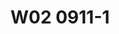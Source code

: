 # W02 0911-1





<!-- 
在稅捐規避專題問題討論裡面，首先第一個是因為我們接下來在上個學期的這個課程裡面，大概如果假設在座的同學大概可能有些參加國家考試，我們今年十月份的那個第二次的考試，有國家考試的之後，我們財稅法組的研究生，我們通常有以下的這些活動，就是當然如果你參加國家考試也很重要，我們每年應該一、二月的時候，我們會有一個稅法研究生論壇，四月，那我們一般來講，就是說我們在財稅法中心，我們有兩個蠻。常見的，或是特別是。對租稅法有興趣的同學們可以來參與，當然不限於是財稅法組的研究生，那你基本上你只要有興趣，基本上都可以來參加，我們的一個是稅法研究生論壇，這個我們在跟公法研究生論壇那個我們是分開來的，那原則上如果同學們特別你要做財稅法領域裡面的研究的話，因為我們通常在畢業要件裡面有一個要求，就是你要公開發表，那公開發表有時候同學們會選擇到，比如說你如果是你寫的議題比較公法取向的話，你可能會到公法那邊去，那有些同學也許他本身是民法背景的，因為當然就會各個不同的學科中心，都會有一個自己的研究生論壇，但我們財稅法中心我們長久以來傳統，我們有一個獨立在公法論壇之外的一個財稅法組的研究生的論壇，那各位同學們如果在你的報告跟你的研究議題上，你有興趣你想要去做公開發表的話，我們按照程序去送外審，然後再由外審論委員回來以後，我們會在，這個稅法研究生論壇裡面去做公開發表，那他就會符合我們現在目前法律學院要求的一個畢業程序裡面公開發表的要求，這個給各位每一年四月份的時間，另外一個是我們在也是由財稅法中心我們辦的一個叫普華租稅法律辯論賽，Mood Court的這個法律辯論賽，那每一年這個因為今年已經剛辦過了，本來其實我們本來每一年大概都是在年底11月12月的時間辦的活動，那我們今年特別把它提前到5月5月的時候辦，理由是因為每一年在1112月辦的時候，往往都是同學們剛好10月份考完，那很多這個稅法特別是一年級的研究生們，都會覺得時間上不太容易來得及，那年一次我們就從今年開始我們把它提前到5月，那到對不起就是算你也可以想往後延延到5月份，就基本上就是大家考完這個國考以後，不管你是會計師或律師的國考考完以後，10月份二四大概考完以後，那你稍微會有一點時間，那也鼓勵同學們自由組隊參加，這個地方你參加過一次你可以參加第二次，這個自由組隊參加，我們其實蠻鼓勵同學們來參加這個活動，這個是我們臺大財稅法中心我們自己辦的活動，每一年在5月份，那這兩個是由臺大財稅法中心主辦，但我們還有其他的不是由臺大財稅法，但是是其他校際辦的活動，像舉一個例子來講，PWC它除了透過普法跟我們這個活動，有關聯性就是它會贊助我們這個活動的經費以外，我要出稅法律變成3個禮拜，那PWC它自己每一年也會辦一個國際租稅盃的這個競賽，我印象中是好像1月或2月，因為它跟我們以往辦的時間非常近，每一年它都會寄邀請函給我，都是寄給大學裡面的那個財稅法領域裡面的教學的老師，每一年其實我都會請我們臺大財稅法中心幫忙代發，但同學們它不是必要的，就只是給各位多參加參與，讓各位可以多知道一點大概在租稅領域裡面的活動，那你可以講這樣，Mood Code的活動它就是法庭辯論活動，所以很大程度當然跟各位假如你法律背景，這個對你來講就是上法庭前的一種鍛煉，所以對各位來講很鼓勵同學來參加，那PWC那個國際租稅盃的辯論上，它比較接近是前端的租稅規劃的一個競賽活動，所以他們會請PWC裡面的這些資深的會計師，跟租稅規劃有關，那他們其實也是會請那個財政部附稅署裡面，國際稅務司裡面，那他要看他那個名稱國際租稅辯論，其實他是邀請兩岸的，包括大陸地區的一些學校的學生們來參加，根據他們的說明，就是說其實大陸地區的學生，同學們其實表現非常優秀，我自己曾經有過在疫情前的一段，我現在有點忘記了，2018還是2016年的時候，上海交大也有請我過去，其實我自己跟大陸學生接觸的印象是，他們是非常積極的，非常非常的積極，而且也非常的思考，非常的活潑，當然因為那個案子裡面是用一些企業併購的案子，來當作稅捐的相關規範裡面的參考，從一個企業併購的過程，從他一開始，比如說併購的對象的選擇，財務規劃，就是怎麼樣去籌措併購所需要的資金，你有各式各樣的可能性，你可能發行新股是一種方式，你可能是去跟銀行借錢，你可能是去跟關係人借錢，你可能去透過。各式各樣的方式去做融資管那，財務規劃，組織規劃，包括你併購要採用什麼樣的方式去經營，併購要不要消滅原先存在的公司，或是合資成立一家新的公司，來專門經營某一個企業，所以你可以從你的併購對象選擇，到你的財務規劃的選擇，組織規劃的選擇，以及資產的選擇，因為併購我不一定要把你全部吃下來，有時候我只是吃你的營業權，或是吃你的部分的營業許可的範圍而已，所以到一整個做完以後，然後法律步驟的檢驗，因為每一個階段都會有涉及到你契約的簽訂，然後剛剛講的財務組織，然後你的營運活動的規劃的部分，整個面向這樣把它跑下來，相關的稅捐裡面所涉及到的問題裡面，如何在契約裡面能夠把它呈現出來，這個是一個非常典型的，稅，領域裡面法律背景的人，跟會計背景，甚至是財務規劃背景的人，一個相互結合的一個領域，歡迎鼓勵同學們能夠組隊參加，一樣這個因為他每一年他寄給我的時候，我基本上要請我們這個助教，轉發給各位同學，那看同學們有沒有一夜參加，大家如果說想要寫論文，我要國家考試，各位自己自行規劃，那剛剛是有同學來跟我講說，他也很想要去參加這個，製程的國際租稅費的辯論賽，非常好，也歡迎鼓勵同學們能夠自由組隊參加，如果你兩邊都能參加，一個補完租稅法律辯論賽，一個製程國際租稅規劃的這種辯論賽的話，這個活動的話，這個我相信對各位來講，對有興趣在租稅領域裡面去擴增，擴展你的相關的這個知識，至少你可以這樣子講，你表現這個，至少就會讓現場那一些參與的人，對你深刻印象，比如說這樣子的一個情況，所以我們除了學校的教學活動以外，在臺大有一個非常棒的可能性，就是讓你也各位有各種這一種實務，就即使你還沒有真正實際到實務的現場去工作，其實還是有很多這個機會去瞭解實務現場，那這個當然，老師盡可能的協助各位同學，如果你之後還有什麼樣的想法，當然也可以，來談，那我自己本身，因為我自己本身是製程教育基金會裡面的董事，那他每一年辦很多，那我大概也盡可能敲，比較跟各位在稅法，稅領域裡面有關聯性的，他有一些是那個會計資訊的，那個我當然就，我又不是敲資訊系的老師，或是我跟資訊法有關，所以我就省略，省略其實大概是每一個教育基金會，他可能都會有一些自己成立上，所想要去贊助的一個方向，有一個部分，老師自己很多年前大概在做，當然現在這個時間實在有限，我自己跟那個中國信託公司，中國信託公司就是他們營養金控，那基本上以前我們臺大財稅法中心，有辦過幾次的關於金融稅制的問題，金融產品跟金融稅制的研究，當然如果同學們有興趣，這個也是一個很好，當然因為老師就時間上很有限，所以我通常我就是金融稅制那個，我如果需要辦活動，我再去跟中國信託那邊去做聯繫，然後請他們幫忙贊助我們財稅法中心，一些活動的經費，如果同學們有興趣，這個相關的活動，我倒是也很鼓勵各位同學們說，老師我想要做這方面研究，你可不可以幫忙辦個活動，當然可以啊，你寫一篇論文來，我們就讓你在研討會裡面，做一個發表，就這樣，這個是一個很重要，也是讓各位能夠實際參與稅務工作的可能性，當然很抱歉，我沒辦法提供給各位去公務機關的場所，比如國稅局或是在國際負稅署，或是國際租稅司裡面去相關的工作，不過無論如何，歡迎各位同學就是說，能夠在臺大就學的期間裡面，能夠多利用臺大所提供的各種資訊，還有一件事情是，我們其實也有很多交換學生的訊息，各位各自找尋，老師去年在上個學期辦研討導生會的時候，我們會請導生們一起來吃飯，吃飯的同時，有時候會請一些。現在各位以前的學長姐，他們在可能各個領域裡面工作的學長姐，有機會回來跟我們一起吃飯，或者是他有一些交換學生的經驗，那有一些是交換到日本的大學，當然通常就是以我們現在目前臺大法律學院，跟對方有牽一些交換學生的這些各大學為主，我們現在目前基本上，歐洲、美國、日本、澳洲、墨爾本，像各位如果有興趣，墨爾本大學這也是一個很重要的交換，那其實各位同學能多利用，你在臺大跟我以往自己20、30年前念臺大的時候不太一樣，因為那時候臺大沒人知道，那時候臺大可能在學術知名度裡面，隨著臺灣這幾年的國際地位的提升，確實是有很大的幫助，近幾年臺大法律學院也跟各個不同的學校之間，做了很大的一些努力，就特別希望我們的學生們能走向國際，那這一些都各位是在校學生的時候才有辦法去使用，所以歡迎各位同學能夠利用這一些在校學生的機會，也能夠出國去至少，當然你想說出國我常常出國，這個會差那麼一次嗎？是這樣的，旅遊跟念書不太一樣的生活體驗，就旅遊你當然到處都可以旅遊，隨便去一個地方五天四夜都也是一個旅遊，但旅遊跟在當地基本上生活，念書這個是有不一樣的生活體驗，所以鼓勵各位也可以利用在你求學的這段時間裡面，老師是以過來人身分這樣跟各位講，說實在你真不差那一年，你早那一年畢業跟晚那一年畢業，你覺得剛那時候有差，其實過了。到老師這個年紀都沒什麼差，不差那一年。真的一點都不差，你會覺得我同學都已經當到，像我們以前在司法官學院就是論資排輩，第幾期的。幾期的，像老師三八期，的，如果照我自己當年畢業考上法官那個時候就去，我可以三十三期，他說三十三期跟三十八期有什麼差呢？先當上庭長跟沒當上庭長的差別，反正你都要當法官了，會差那麼一兩年的年資嗎？但留學經驗是不太一樣的，留學經驗是你過了那個時間不太容易有同樣的機會，所以我要強調就是旅遊經驗其實跟留學經驗是不太一樣，當然也有些人留學的結果不太一樣，我自己個人的體會真的留學會有很大，對你的一些看法會有一些，或是你的一些，觀念或是一些價值上面，會稍微有一些的不一樣的這個地方，我相信這也是在留，學裡面可能帶來的一個生涯，當然如果你將來說我自己個人有個人人生的取向，我想要做什麼做什麼，ok我都尊重，老師沒有什麼意見，老師只是跟你講你覺得有差的那一年，其實沒真的差那麼多，沒有真的差那麼多，各位你可能在二十二三歲的時候，會覺得差一年好像差很多，學長學姐差一年這樣差很多，沒有啦你大概三十歲以後，三十歲以後就開始沒差別，四十歲以後就已經不再用這個來差別了，所以請各位務必把眼光範圍一點，就是說雖然在臺大念書，要搞得你要兩三年以上的時間，好像花了很多時間，但做一個交換學生到國外去，這件事情其實我個人認為蠻值得，但其實在歐洲學校裡面，他們有一個歐洲學生之間的那種，elasmus的那種交換學生紀錄，其實蠻多的歐洲大學的學生，在他們還沒進大學，或是進大學的第一年以後，他們也常常會交換到別的國家去，像我們昨天跟德國來的，講運動基本拳的那位教授談，我們大概也是談他的學經歷的時候，他也是會講就是說他在念書的時候，他德國教授，念書的時候他們也都會交換到，比如說到附近，他們通常一般來講一定會交換到法國去，就德法之間的交換，像我自己認識的幾位德國教授，他們也會交換到西班牙去，歐洲姊妹彼此之間的交換，當然，你會想說這些交換到底有沒有什麼意義，其實真的還是有蠻重大的對他們，特別是你在交換的過程當中，你其實體會到的既管是歐洲國家，彼此還是會有一些文化上的差異，或者是思考方向上的不同，像比如說我經由我那個德國教授的朋友的介紹，我才知道原來德國的法律人的思考方式，跟法國法律人的思考方式不太一樣，我自己沒有留學法國，其實我也不太知道法國法律人怎麼去思考，我只能間接地從黃遠澳省長看到表現出來，長什麼樣子我大概才能猜測，我又沒有接觸過真正的法國法律人的思考方式，經由他呢，他其實也不是他自己去，是他太太也是交換到法國去以後，回來以後，他透過他們彼此之間的討論，我才知道原來法國法律人的思考邏輯的方式，大概是怎麼樣一個方式，也許這些東西都未必在你出去那樣的當下的時候，產生一些作用，但其實是未來在你的，不管你的學術或是做實務工作，我相信都會對各位用很大幫助，所以請各位，不管你現在是碩一、碩二、碩三，好像出去晃一下，延後了你畢業時間，反正你在這個地方也只是跟老師，老師就要求你要寫東寫西寫，你也可以有一個機會，好好的出去多做一點點的學習，這個我相信有許多東西，它不是科業上能夠完全學習到的，它有很多都是一種生活上的體驗，跟觀念思想的交換，一種觀念思想的開通，這個是給各位做一個參考，那歡迎各位，那回到老師的主題，我們今天還是繼續談稅捐規避這個問題，我們上個禮拜有跟各位談了三分法的，就是說。在稅法領域裡面，。 -->

<!-- 
金融產品跟金融稅制的研究 當然如果同學們有興趣 這個也是一個很好的活動 也是一個很好的 當然因為老師就時間上很有限了 所以我通常我就是金融稅制那個 如果需要辦活動 我再去跟中國信託那邊去做聯繫 然後請他們幫忙贊助我們財稅法中心一些活動的經費 如果同學們有興趣 這個相關的活動 我倒是也很鼓勵各位同學們 老師我想要做這方面研究 你可不可以幫忙辦個活動 當然可以啊 你寫一篇論文來 我們就讓你在那個研討會裡面做一個發表 就這樣 這個是一個很重要 也是讓各位能夠實際參與那個 參與那個稅務工作的一個可能性 當然很抱歉我沒辦法提供給各位去公務機關的場所 比如國稅局或是在國際稅務 賦稅署或是那個國際租稅司裡面去相關的工作 不過無論如何歡迎各位同學就是說 能夠在臺大就學的期間裡面 能夠多利用臺大所提供的各種這種資訊 還有一件事情是 我們其實也有很多交換學生的訊息 這個各位各自找尋 各自找尋 老師去年在那個上個學期辦那個研討 那個對不起那個導生會的時候 導生會 對對對 那個只需要提醒我們 我們要辦導生會 那個導生會的時候 我們會請導生們一起來吃飯 吃飯的同時有時候會請一些 這個現在各位以前的學長姐 他們在可能各個領域裡面工作的 那個學長姐有機會回來跟我們一起吃飯 或者是她有一些就是交換學生的經驗 那有一些是交換到 比如說這個日本的大學 當然通常啦 就是以我們現在目前臺大法律學院 跟對方有簽一些交換學生的 這一些各大學為主 那我們現在目前基本上 歐洲、美國、日本、澳洲、墨爾本 像各位如果有興趣墨爾本大學 這也是一個很重要的一個交換 那其實各位同學能多利用 能多利用 你在臺大跟我以往自己 二三十年前念臺大的時候不太一樣 因為那時候臺大沒人知道 那時候的臺大可能在學術知名度裡面 隨著臺灣這幾年的 這個國際地位的提升 確實是有很大的幫助 那近幾年臺大法律學院 也跟各個不同的學校之間 做了很大的一些努力 就特別希望我們的學生們能走向國際 那這一些都各位是在校學生的時候 才有辦法去使用 所以歡迎各位同學能夠利用這一些 這個在校學生的機會 也能夠出國去 至少當然你想說出國 我常常出國啊 這個會差那麼一次嗎 是這樣啦 旅遊跟念書 不太一樣的生活體驗 就旅遊你當然到處都可以旅遊 隨便去一個地方 五天四夜都是一個旅遊 但旅遊跟在當地基本上生活 念書這個是有不一樣的生活的體驗 所以鼓勵各位也可以利用 在你求學的這段時間裡面 老師是以過來人身分 這樣跟各位講 說實在你真不差那一年 你早那一年畢業跟晚那一年畢業 你覺得那時候有差 其實過了到老師這個年紀都沒什麼差 不差那一年 真的一點都不差 你會覺得我同學都已經當到 像我們以前在司法官學院 論資排輩 第幾期的 幾期的 像老師三八期的 如果照我自己當年畢業 考上法官那個時候就去 我可以三十三期 他說三十三期跟三十八期有什麼差呢 就先當上庭長跟沒當上庭長的差別 反正你都要當法官了 會差那麼一兩年的年資嗎 但留學經驗是不太一樣的 留學經驗是你過的那個時間不太容易 有同樣的那個體會 所以我要強調就是旅遊經驗 其實跟留學經驗是不太一樣 當然也有些人留學的結果不太一樣 我自己個人的體會是 留學會有很大對你的一些看法 會有一些或是你的一些觀念 或是一些價值上面 會稍微有一些的不一樣的這個地方 我相信這也是在 留學裡面可能帶來的一個生涯 當然如果你將來說 我自己個人有個人人生的取向 我想要做什麼做什麼 OK我都尊重老師沒有什麼意見 老師只是跟你講 你覺得有差的那一年 其實沒真的差那麼多 沒有真的差那麼多 各位你可能在二十二三歲的時候 會覺得差一年好像差很多 老人家說學長學姐 差一年這樣差很多 沒有啦你大概三十歲以後 三十歲以後就開始沒差 四十歲以後就已經不再用這個來差別了 所以請各位務必把眼光放遠一點 就是說雖然在台大念書 要搞得你要兩三年以上的時間 然後好像花了很多時間 但做一個交換學生到國外去 這件事情其實我個人認為滿值得的 其實在歐洲學校裡面 他們有一個歐洲學生之間的那種 Erasmus的那種交換學生計畫 其實滿多的歐洲大學的學生 在他們還沒進大學 或是進大學的第一年以後 他們也常常會交換到別的國家去 像我們昨天跟德國來的 講運動基本權的那位教授談 我們大概也是談他的學經歷的時候 他也是會講就是說他在念書的時候 他德國教授念書的時候 他們也都會交換到 比如說到附近 他們通常一般來講一定會交換到法國去 就德法之間的交換 像我自己認識的幾位德國教授 他們也是會交換到西班牙去 這個歐洲境內彼此之間的交換 那當然你會想說 這些交換到底有沒有什麼意義 其實真的還是有滿重大的 對他們特別是 你在交換的過程當中裡面 你其實體會到了 儘管是歐洲國家 彼此還是會有一些文化上的差異 或者是思考方向上的不同 像比如說 經由我那個德國教授的朋友的介紹 我才知道原來德國的法律人的思考方式 跟法國法律人的思考方式不太一樣 我自己沒有留學法國 其實我也不太知道 法國法律人怎麼去思考 我只能間接的從黃允皓身上 看到表現出來 長什麼樣子 我大概才能猜測 我又沒有接觸過 真正的法國法律人的思考方式 經由他的 其實也不是他自己去 是他太太 也是交換到法國去以後 回來以後 他透過他們彼此之間的討論 我才知道原來法國法律人的思考邏輯的方式 大概是怎麼樣一個方式 在你出去那個當下的時候 產生一些作用 但其實是未來在你的 不管你的 做學術或是做實務工作 我相信都會對各位有很大幫助 所以請各位 不管你現在是碩一 碩二 碩三 好像出去晃一下 延後了你畢業時間 反正你在這個地方 也只是跟老師 老師就要求你要寫東寫西寫 你也可以有一個機會 好好的出去 多做一點點的學習 這個我相信 有許多東西 它不是課業上能夠完全學習到的 它有很多都是一種生活上的體驗 跟觀念思想的交換 一種觀念思想的開通 這個是給各位做一個參考 那歡迎各位 那回到老師的主題 我們今天還是繼續談 稅捐規避這個問題 我們上個禮拜有跟各位 談了三分法的 就是說 在稅法領域裡面 我們原則上 把行為 稅捐規劃行為 我們把它分成三種類型 它的目的都是節省稅負 那它的目的都是稅捐減少 可是我們卻在評價上 稅捐都是要少 減少 但是我們在評價上 有一種行為 這一種在評價上被認為 它是不可以的 它是要加以處罰的 要加以去處罰的 那這一種行為 我們把它稱之為叫逃漏稅 或是tax evasion 這樣子的一個評價為 這一種行為 我們稱之為叫逃漏稅 那逃漏稅 由於我們自己的法秩序裡面 它是透過稅稽法41條41條的規定 是一個老師認為是很不清楚 因為他不知道 什麼叫做41條裡面所稱之詐術 -->

<!-- 

稅捐規劃行為我們把它分成三種類型它的目的都是節省稅負它的目的都是稅捐減少。

可是我們卻在評價上稅捐都是要少、減少但是我們在評價上有一種行為這一種在評價上被認為它是不可以的它是要加以處罰的要加以去處罰的這一種行為我們把它稱之為叫逃絡稅或是tax evasion，

這樣子的一個評價為這一種行為我們稱之為叫逃絡稅那逃絡稅，由於。

我們自己的法秩序裡面它是透過稅稽法41條，41條的規定是一個。

老師認為是很不清楚因為他不知道什麼叫做41條裡面所稱的詐訴。

各位你看一下我們逃絡稅捐的，稅捐處罰的規定。

典型的稅捐處罰規定就是逃絡稅捐罪。

那麼41條它是怎麼去說逃絡稅捐呢它說納稅有人以詐訴或其他不正當方法逃絡稅捐。

當你在定義逃絡稅捐的時候你又用逃絡稅捐這幾個字眼，有時候會讓人們會想說這不是套套邏輯嗎，我就是希望你定義逃絡稅捐你告訴我什麼叫逃絡稅捐結果你又用逃絡稅捐這幾個字眼。

導致於我在，構成壓境的解析上我其實不太能知道什麼叫逃絡稅捐。

其實這個是大多數的人在看這個法律條你大概心生就會因此產生一個那什麼叫逃絡稅捐。

我上個禮拜有跟各位去說什麼叫逃絡稅。

逃絡稅其實就是對課稅構成要件事實的隱匿行為。

我們透過。

像德國的稅捐立法，德國的租稅通則370條的第1項立法。

他就很清楚的，將什麼叫逃絡稅他在講的就是課稅事實的隱匿。

課稅事實也就是說他的隱匿。

讓你知道他其實是對課稅什麼東西是你被隱匿就是依據課稅的要件課稅有構成要件的規範，你在對課稅構成要件的事實裡面去做了隱匿的行，

為。

這種隱匿的行為當然我們還需要再進一步的去做解釋德國租稅通則因此在370條底下總共有，三款的規定他去說明了什麼情況是屬於一種被稱之為隱匿的行為，

我們就把它用白話的方式來講，也就是我們上個禮拜跟各位講他在申報的時候做積極虛偽不實。

的陳述，或者是相反的他在消極的行為上面比如說你因申報未申報。

以及，你沒有做完全的申報這樣的一個行為會被認為你對課稅構成要件事實裡面的不完全申報也就是隱匿的行為。

也因此。

如果你有留學德國的經驗或是你有辦法去參考比較法的規範你就會相對就會發現原來我們自己本國的條文，它不是很清楚。

可是別的國家會怎麼去規定它呢你參考，法治上比我們更先進一點的國家往往它就會有答案，這是我自己在當研究生的時候最大的體會我們自己的中文世界裡面給你的資訊不足。

我們自己的立法有時候有缺陷，司法實務的闡述有時候不能完全表述其中的要義，我們往往就會借助比較法。

比較一些法學相對我們比較，法治國家他們要清楚的呈現這個核心概念的意義就是你隱匿事實。

你隱匿事實讓稅捐稽徵機關。

無法對你課稅的事實的狀態全然了解對你做出正確稅捐的核科。

所以，短路稅捐是一個結果，它本身不是行為。

這樣各位可以聽得懂嗎。

短路稅捐不是行為本身它是一個結果。

真正被處罰的核心是隱匿課稅構成要件事實。

特別是當你有申報義務的時候，你因申報未申報或者你的申報並沒有全然申報課稅構成要件事實的每一個部分這個時候，就會帶來。

結果上會導致你短路稅款的繳納。

所以你看我們自己本身的事實一條的第1項規定以詐訴或其他不正方法。

你有時候你會想說那什麼叫詐訴或其他不正方法，其實一言以蔽之就是隱匿事實。

隱匿，什麼事實什麼事實隱匿才會該當逃漏稅捐。

別的事實不講課稅構成要件事實，只要是課稅上，構成要件的事實就被認為是重要的事實。

不是課稅構成要件的事實你隱匿。

也無關因為不導致稅款會短少。

完全無關所以我們現在舉例而言，舉例而言。

如果我在報稅的時候，我結婚了。

我沒有去申報請問這有沒有構成隱匿。

在綜合所得稅就會構成隱匿。

理由在於因為我們的綜合所得稅。

夫妻結婚之後是強制合並申報。

這個時候就會構成隱匿。

因為它是課稅構成要件裡面的事實因為它是課稅規範我們所得稅法第15條第1項裡面這個是告訴你你必須要申報的事實所以強制合並申報底下，

有婚姻關係的存在基本上你就要申報那你說這件事情。

這婚姻本來是我個人的事情我為什麼要告訴你。

當你是強制合並申報當你因此會有合並計算所得額合並去做課稅所得額計算的時候你會不會有可能會產生短路稅款的問題。

這個就是為什麼你隱匿婚姻關係這件事情可能會涉及到，討論稅捐罪的制裁。

那當然這個是因為我們國家將結婚的人做強制合並申報，別的國家OECD大多數國家結婚前結婚後。

你只要是人你有賺錢，報自己的所得而已。

我結婚幹你什麼事。

如果我國家的稅制從來就不管你有沒有結婚我只管一件事情你有沒有賺錢。

你結婚之前有賺錢你結婚之後有賺錢你賺多少報多少所得，所以除非是跟你所得有關，的事實資訊我幹嘛管你有沒有結婚。

OECD大多數國家都是採個人個別所得課稅，所以我賺了錢我報我自己的所得稅就好跟我結婚你有什麼關係我需要告訴你我結婚嗎我當然不需要。

因此。

課稅構成要件事實是以個別稅法的課稅構成要件事實為規範上的依據你要參考個別稅法裡面的構成要件規定你才能知道什麼東西才叫做隱匿或者我們自己調教詐訴或其他不正方法你只有透過個別稅法的構成要件的解析你才知道說哪些東西是，

申報的時候要報。

哪些東西是不需要報像我們自己本身的綜合所得稅婚姻關係要報。

但性別的自我認同不用報。

我雖然是男生可是我自我認同為女生我需要告訴你國稅局官員嗎。

那個跟課稅事實。

那跟課稅事實無關。

相反的家內的事實要不要申報。

我在家裡面跟誰同居，這個要不要事實要申報。

It depends， 看情況。

如果你申報把它列為受撫養親屬。

那你當然要申報，因為你自己把這個家內的事實來作為你課稅構成要件事實裡面作為免稅額的檢除事項所以你必須要提交你撫養他的事實這樣各位聽得懂。

我們自己的稅稽法41條它不太能呈現背後真正的法意就是我其實是要處罰什麼我要處罰的是你不誠實。

那什麼東西要誠實你總是要跟課稅構成要件有關我才需要告訴你因為國稅局也只需要了解這個事實國稅局不需要知道我的性別認同。

我自己的出生習慣沒差啊我出生我習慣性別認同我的宗教這個真的無關但是當你自己把它作為你的申報的內容也就是當你之間作為受撫養親屬。

作為比如說比如說假設我受洗了我變成基督教我可能會捐款給教會你把它作為捐贈扣除額的時候那這個時候稅局就有機會對你是否真的捐款給教會。

來去做相關事實查。

並且可以你誠實申報義務。

這樣各位可以理解嗎。

我們自己本國的法律往往有時候它並沒有把核心要義把它說清楚但透過比較法特別是對一些法治上比我們相對來講他們其實法治上跟我們比起來比較先進的意思是說他們的立法會相對比較清楚。

但不代表就不需要解釋。

他們的立法會相對我們會比較清楚，或者那個標準。立法會相對我們會比較清楚，或者那個標準抓得比較適當，因為法治落後的現象也有一種情形就是除了不明確以外就是標準抓錯。

就是那個，標準不太好像我們，夫妻就是強制合併申報。

我們的標準是這個那德國的夫妻是採任意合併申報。

所以，德國體制底下的所得稅申報是我如果結婚，當我採個人申報因為他本來就是可以個人申報所以你個人申報他只有一個要求就是你個人賺多少實際賺多少你誠實申報就好你不用管理配偶你太太你先生賺多少錢因為那個是他的事情。

如果你把他報為受俘養金屬，當然你就要誠實申報你付給他多少錢，沒付錢給他在你申報所得稅的時候又把一個沒有實際俘養的受俘養金屬把他報為自己的受俘養金屬的扣除了那當然就會有涉及隱匿課稅事實不誠實申報因此要被處罰的問題，

這個是我們。

回過頭來來跟各位在上個禮拜提到的隱匿課稅事實因為你各位看到隱匿課稅事實的時候你會想說其實文法秩序好像看不到隱匿這幾個字眼因為我們自己的法秩序叫做用詐訴或其他不正當方法逃漏稅捐那麼逃漏稅捐的定義要用詐訴或其他不正當方法逃漏稅捐有時候導致你會不知道他到底他是在講什麼其實他最核心概念就是。

報稅的時候你只要有申報法律規定你有申報你原則上就應該要及時的申報因為你該申報的時候不申報這個時候就會構成不及時申報，申報以後一定要是完全的而且是誠實的申報這個就是我們上個禮拜用一個比較簡單的方式去說一個什麼叫逃漏稅捐就是行為人沒有完全及時誠實的申報。

法律有規定你有申報義務但你沒有你沒有做這個時候就會構成要嘛是逃漏稅捐要嘛是我們法秩序裡面的漏稅罰我們有漏稅罰跟逃漏稅捐這兩種制裁的太陽這個是都是被捅花在這個tax evasion這個逃漏稅捐這個概念底下。

好的，另外一個楚和漢介之另一方。

節稅跟避稅也就是tax saving跟tax avoidance


---



這個概念底下他們基本上其實跟逃漏稅都有同樣一個效果就是稅負減少。

他稅負是被減少。

的只是。

tax evasion是不被許可的他是違法的，稅負減少。

因此當他被發現以後我們除了責令補稅以外一般來講會連帶著也會對他這一個tax evasion的行為施以該有的非難。

好補稅跟非難不管是刑事法的逃漏稅捐罪或是行政法的漏稅罰處罰，我們認為不構成一行為二法。

不構成一行為二法。

對tax evasion的這個行為人我們事後發現你該申報不申報。

我們事後發現你申報的時候隨便亂報。

沒有誠實完全的申報所以我們除了命補繳稅捐，以外。

往往會再有一個所謂的因為你申報義務違法所以我們會有一個制裁這個制裁。

要不是稅稽法41條的逃漏稅捐這個是刑事法，不然就是各稅法裡面的漏稅罰我們稱之為叫短漏稅罰。

這一種逃漏稅捐罪或短漏稅罰。

這個非難的制裁跟補稅之間不構成一行為的二次處罰。

因為。

補稅本身不是處。

罰補稅只是滿足，原先該有的稅捐負擔義務。

你繳你該本來就要繳的稅負而已，就這樣。

真正的非難，是在，後面這個行政法或刑事法裡面的漏稅罰短漏稅罰或者是逃漏稅捐罪的非難，因此責罰相當性是在講後面這個部分的非難要相，

當，行為人的行為該法該法它到底是故意還是是過失這個是我們要區別程度一般來講我國法秩序裡面認為故意，積極的虛偽不實這個是最高度的，

一個。

要加以非難的行為所以它會該當稅稽法41條的，逃漏稅捐罪。

可是相反的只要你不是故意你是過失的。

或者是有一種情況當然你會講說故意的短漏報。

在我國法秩序裡面只要是被認為是消極的作為這個時候它不該當稅稽法41條的。

詐訴逃漏稅捐罪不該當它只該當各稅法裡面的漏稅，法，我國法秩序是做這個分類它是用積極作為。

積極作為這個時候就該當稅稽法41條的，逃漏稅捐罪。

如果是消極不作為包括，「應申報，未申報」、「已申報，短報」或「已申報，漏報」，它是用各稅法的漏稅罰。

這一種分類我國法秩序的分類。

基本上是錯誤的分類。

是一個不正確的分類。

是一個完全不符合實際狀態經驗法則的分類但它確實是我國實務上的一個分類標準，這個也導致我國基本上沒有太大的成立逃漏稅捐罪的實務案例多數的人基本上一定都是用漏稅罰的方式就是說我國實務上。

大多數人會因為應申報、未申報所以他會被處漏稅罰。

他會有以申報但只要是短漏報短漏報的這種情況那麼也還是會處各稅法的漏稅罰。

我國實務上認為只有積極的施以詐訴之行為積極作為的用虛偽不實的成本費用用虛偽不實的鏡像發票，來。

抵減、抵銷掉你的所得稅或加值行業稅這種很少數的例外的情況才會被論以逃漏稅捐罪。

那這個是我國實務的分類方法，但這一種實務分類方法根本不符合經驗法則，在國際比較之間來看這也是我國的一個特殊分類方法其實根本不對的分類方法因為你突然會發現一件事情就是。

所謂的積極作為跟消極不作為這種分類。

在學理上的這種分類在逃漏稅捐罪裡面它是一個無意義的分類。

它是一個毫無意義的分類，簡單來講申報是一個。

法律上行為。

申報是一個法律上行為在我的申報項目裡面以所得稅為例或加值行業稅為例我的申報項目裡面本來就會有，我從這個活動賺多少收入。

以及我為這個活動支付多少成本跟費用。

所以在我的申報裡本來就會有加項跟減項。

我會有收入額的申報。

我會有成本費用額的申報。

當我在申報的時候，不管我是收入的虛減。

或成本費用的虛徵。

其實它帶來的都是所得額的虛減。

對嗎。

老師素水應該沒錯吧，我沒有把分補分子弄錯這種問題。

我在所得申報的時候原則上在我申報的時候我會申報我的收入。

成本費用。

收入減成本費用才會得到，所得，或者是財務關係裡面的盈餘。

收入低於成本費用我們就稱之為叫虧損。

收入大於成本費用我們就稱之為叫盈餘。

在稅法裡面則稱之為叫所得，所得要不是盈餘不然就是虧損。

我在申報的時候，你去區分是收入的虛減。

降低。

或是成本費用的虛徵，其實它帶來最後結果就是所得額的減少。

所以我國法秩序自己去區分積極作為的虛徵成本費用。

它應該要討論稅區最處罰。

但是對於虛報收入。

就是虛減收入的這個行為比如說短報漏報就是典型的收入，沒有報足額。

收入沒有報足額就是我明明賺100但是我報80，這個叫漏報。

對不起短報。

我明明在臺大有100。

北商大有100所以我總收入應該是200可是我只報臺大我不報北商大。

這個叫漏報。

這一種少報所得的行為也竟然被評價為這個叫消極不作為。

所以它不是用稅稽法41只是用各稅法裡面的，漏報，漏稅罰處。

罰所以這一種分類，就是一個很典型的無異議，而且是不了解稅捐申報實務的做法的一種分類這個就是法律的自己完全搞不清楚稅捐申報實務的一種很典型的分類就是法律的自己搞不清楚所以你在選舉的這個採取的分類方法上面你沒有做正確的分類這個時候，

總而言之不管是虛減收入或是。這個時候。

總而言之 不管是虛減收入或虛增成本費用最後面就是導致你的課稅所得額的減少。

讓國家無法正確的認識到你的所得額因此對你做正確的所得稅的核課。

這個，自然就會產生短路稅款的結果。

所以 以德國租稅通者370條的規定來看人家比我們就清楚很多。

完全不會讓你產生誤會懷疑什麼叫詐訴或其他不正方法又什麼是叫逃漏稅捐之行為它看起來就像文字本身在定義文字本身的意思那 以這樣一個例子來跟各位做說明在德國 不管是積極或消極。

就算你這樣要分好了。

其實只要你對課稅構成要屆事實的引力。

你明明結婚 你應該所得要合併申報那你沒有誠實申，報明明你沒有撫養那個受撫養親屬但是你卻把它申報為你的受撫養親。

屬這個時候你虛徵了一個受撫養親屬，來讓你的所得額減少這個時候就構成，隱匿課稅事實和因受制裁的對象也因此德國。

每一年根據聯邦國會的調查。

依據聯邦財政部所提供的相關資料那麼他們每一年有兩萬多個逃漏稅捐的人因此可以被以逃漏稅捐罪來起訴然後送進法院在德國逃漏稅捐不僅是一個不名譽的犯罪行為它是被認為是倫理道德上有虧所以政治人物，

足求民心。

政治人物足求民心在德國不會因為外遇所以就，垮臺不會的，但會因為逃漏稅捐。

他的職業生涯就不太容易繼續進行下去。

包括。

網球明星那個貝克因為以前德。

國歷史上現在德國已經出不了什麼網球明星因為老師自己本身會稍微看一下那個網球以前他有一個貝克一個女生的話就是格拉弗。

現在目前世界網球球壇裡面。

這個女生是薩巴勒卡或是英格蘭的女網的選手那男選手老師自己個人很欣賞的是。

亞歷克辛。

他是北藝的一個應該算是講德語也不太對就是他們家是講德語的因為他們以前是以前是奧匈帝國的。

一戰之前的時候是奧匈帝國的領土在一戰之後因為一戰的時候義大利就趁奧匈帝國潰敗之際佔領了那一塊地方所以他們那個地方本身傳統上都是講德語的但他們現在目前是義大利的領土他自己也自我認同為是義大利人所以他會講很流利的德語當然義大利人就不用講你每一次記得你是德國人還是義大利人，

我是義大利人就這樣。

但是他的外表長相其實跟一般義大利人長得不太一樣各位我們大概想像中的義大利人。

可能是比較黑髮的可能是比較浪漫的他看起來一點都不太浪漫看起來像德國能選那種冷酷的那種金髮的那種樣子那種他很瘦就是亞歷克斯。

Sinner前名叫亞歷克斯後名叫Sinner那現在亞歷克斯Sinner被西班牙的。

阿卡拉斯打敗了現在目前在網談的一哥就阿卡拉斯網談二哥就是Sinner就是這樣好結束就這樣足球，網球。

或者是政治人物在德國逃漏稅捐這個是大事對他們來講就是誠實申報這個是非常重要的一件事情，回過頭來我們來談臺灣自己本身由於我們自己做了一個很奇怪無意義的背離經驗法整個分類所以我們實務上其實逃漏稅捐被定罪的很。

少被定罪的很少因為我們自己做一個奇怪的分類就是積極作為才構成詐書不正方法逃漏稅所以你去查臺灣的法務部的資料裡面你去查去上司法院網站去查那個被起訴逃漏稅捐罪的我跟各位講絕無僅有很少見，

大部分被起訴相關犯罪罪名的都是用商業會計法。

用三塊法71條因為三塊法71條有一個不誠實申報就是做虛偽以外就是不誠實的不完全的財務報表。

但我必須要講商業會計法71條的保護法益不再保護國家稅捐債權。

各位聽得懂這個意思嗎。

每個犯罪行為的規範都有他想要保護的對象。

這個我把它稱之為叫法益。

法益。

財快法的商業會計法71條，它要保護的法益是財報的正確性。

那保護財報正確性是要幹啥用。

是要讓使用財報的人。

不會因此被騙。

包括了股東，包括了債權人我不能因為你用假的財報導致我投資你們家公司結果後來變幣值，或者是我把錢借給你們家公司結果我後來錢收不回來。

財報不實所想要保護的法益無零就是使用財報因此受到權利或利益受損當然也包括財報的主管機關它無法做有效的監督所以商快法71條保護的法益是財報的使用者。

但稅稽法41條保護的法益是什麼。

是國家的稅捐債權。

國家的稅捐債權不能夠用商快法71條去涵蓋，國家的稅捐債權要回到稅稽法41條才能正確保護法益也因此我們當務之期在逃漏稅捐領域裡面要正確的理解稅稽法41條逃漏稅捐罪的保護法益所在並且適度的將詐訴或其他不正方法逃漏稅捐去做法事意學上的重新檢討就簡單來講就是將積極跟消極不作為都把它含塞進來這個是我們透過比較法治我們讓各位能夠清楚知道為什麼去國外留學會對我們自己本身的法事意學產生如此大的影響簡單來講透過外國的眼睛才知道我們本國人一直用一隻眼睛在看問題。

就是你如果只是看我們國內的文章我可以跟各位保證你都不知道原來我們稅稽法110年修正沒有修到要害。

沒有修到要害請問各位41條第2項修下來犯前項之罪個人逃漏稅額在新臺幣1000萬以上隱匿事業逃漏稅額在新臺幣5000萬以上加重期刑就是一年以上七年以上的期徒刑110年醞釀已久的稅稽法修法只加了這個條文規定就這樣把它加上去你覺得有根本解決問題嗎。

問題不在。

41條要加一個第2項問題在你那個詐訴或其他不正方法那個意義是不清楚。

的你應該回到課稅構成要屆中施課稅要屆事實的隱密這個才是真正應該可以應該要透過修法來讓它更明確性法因此更清楚的知道這個是國家要制裁的對象透過41條的規範我們保護的是國家的稅捐債權的法益而不是用商業會計法這個我們就跟各位大致上先簡單的補充說明逃漏稅捐罪在我國法治裡面的狀態我們先休息一下下一節我們再回過頭來講節稅跟避稅有些國家。

完全不認為有避稅。

有些國家他認為只要法律沒有說。

基本上就容許人民可以做，所以不管我的tax planning怎麼做怎麼做怎麼做我只要不隱匿事實。

我只要不隱匿事實這個就是tax standard。

沒有所謂的中間類型所以到底是二分說，稅捐規劃行為是二分還是三分有些國家認為那就是二分。

我不隱匿，我只有tax saving。

就只有這一個選項有些國家認為不可以全部都這樣這個時候都讓你可以有tax saving的效果稅負都減少讓我們國家稅捐，債權很可能也會落空所以他創造出一種類型這種類型透過法事意學或是透過立法的方式我們來強化tax avoidance存在的正當性跟必要性也就是透過稅捐立法的方式我們以前用稅稽法12-1我們之後用納保法第7條第3項的規定我們待會跟各位來說一下這種二分或三分的這種方式究竟我們應該採取哪一個做法當然我待會跟各位去說明為什麼我們採三分法比較適當的一個理由我們先休息一下。 -->